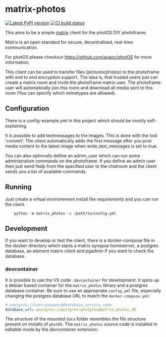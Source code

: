 # matrix-photos


[![Latest PyPI version](https://img.shields.io/pypi/v/matrix-photos)](https://pypi.org/project/matrix-photos/)
[![CI build status](https://img.shields.io/github/workflow/status/universalappfactory/matrix-photos/Deploy%20to%20PyPI/main)](https://github.com/universalappfactory/matrix-photos/actions/workflows/pypi-deploy.yml)

This aims to be a simple [matrix](https://matrix.org/) client for the photOS DIY photoframe.

Matrix is an open standard for secure, decentralised, real-time communication.

For photOS please checkout https://github.com/avanc/photOS for more information.

This client can be used to transfer files (pictures/photos) to the photoframe with end to end encryption support.
The idea is, that trusted users just can create a matrix room and invite the photoframe matrix user.
The photoframe user will automatically join this room and download all media sent to this room (You can specify which mimetypes are allowed).

## Configuration

There is a config-example.yml in this project which should be mostly self-explaining.

It is possible to add textmessages to the images. This is done with the tool 'convert'.
The client automatically adds the first message after you post media content to the latest image when write_text_messages is set to true.

You can also optionally define an admin_user which can run some administration commands on the photoframe.
If you define an admin user then just send !help from the specified user to the chatroom and the client sends you a list of available commands.

## Running

Just create a virtual environement install the requirements and you can run the client.

```
    python -m matrix_photos -c /path/to/config.yml
```

## Development

If you want to develop or test the client, there is a docker-compose file in the docker directory which starts a matrix synapse homeserver,
a postgres database, an element matrix client and pgadmin if you want to check the database.

### devcontainer
It is possible to use the VS code `.devcontainer` for development. It spins up a debian based container for the `matrix_photos` library and a postgres database container. Be sure to use an appropriate `config.yml` file, especially changing the postgres database URL to match the `docker-compose.yml`:
```yaml
# postgres://user:password@database_service_name
database_url: postgres://postgres:postgres@matrix_photos_db
```
The structure of the mounted `data` folder resembles the file structure present on installs of `photOS`. The `matrix_photos` source code is installed in editable mode by the devcontainer extension.
